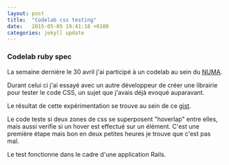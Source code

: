 ```yaml
---
layout: post
title:  "Codelab css testing"
date:   2015-05-05 19:41:18 +0100
categories: jekyll update
---
```


### Codelab ruby spec


La semaine dernière le 30 avril j'ai participé à un codelab au sein du [NUMA](https://paris.numa.co/).

Durant celui ci j'ai essayé avec un autre développeur de créer une librairie pour tester le code CSS, un sujet que j'avais déjà evoqué auparavant.

Le résultat de cette expérimentation se trouve au sein de ce [gist](https://gist.github.com/simonc/dd5c4bcb637e50fceb71).

Le code teste si deux zones de css se superposent "hoverlap" entre elles, mais aussi verifie si un hover est effectué sur un élément. C'est une première étape mais bon en deux petites heures je trouve que c'est pas mal.

Le test fonctionne dans le cadre d'une application Rails.

